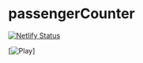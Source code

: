 # passengerCounter

[![Netlify Status](https://api.netlify.com/api/v1/badges/ecff0f8e-a7e6-42b2-933e-c5635011a106/deploy-status)](https://app.netlify.com/sites/number-counter01/deploys)

[![Play](https://number-counter01.netlify.app)]

